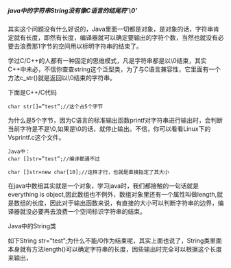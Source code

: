 ##### java中的字符串String没有像C语言的结尾符’\0’

其实这个问题没有什么好说的，Java里面一切都是对象，是对象的话，字符串肯定就有长度，即然有长度，编译器就可以确定要输出的字符个数，当然也就没有必要去浪费那1字节的空间用以标明字符串的结束了。

学过C/C++的人都有一种固定的思维模式，凡是字符串都是以\0结束，其实C++中未必，不信你查查string这个泛型类，为了与C语言兼容性，它里面有一个方法c_str()就是返回以\0结束的字符串。

下面是C++/C代码

```
char str[]=”test”;//这个占5个字节
```

为什么是5个字节，因为C语言的标准输出函数printf对字符串进行输出时，会判断当前字符是不是\0,如果是\0的话，就停止输出。不信，你可以看看Linux下的Vsprintf.c这个文件。

```
Java中：
char []str=”test”;//编译都通不过

char []str=new char[10];//这样才行，也就是直接指定了其大小
```

在java中数组其实就是一个对象，学习java时，我们都接触的一句话就是everything is object,因此数组也不例外，数组对象里还有一个属性叫做length,就是数组的长度，因此对于输出函数来说，有直接的大小可以判断字符串的边界，编译器就没必要再去浪费一个空间标识字符串的结束。

Java中的String类

如下String str=”test”;为什么不能/0作为结束呢，其实上面也说了，String类里面本身就有方法length()可以确定字符串的长度，因些输出时完全可以根据这个长度来输出，